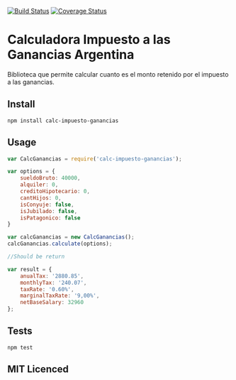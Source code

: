 [![Build Status](https://travis-ci.org/juanmanuelromeraferrio/calc-impuesto-ganancias.svg?branch=master)](https://travis-ci.org/juanmanuelromeraferrio/calc-impuesto-ganancias)
[![Coverage Status](https://coveralls.io/repos/github/juanmanuelromeraferrio/calc-impuesto-ganancias/badge.svg?branch=master)](https://coveralls.io/github/juanmanuelromeraferrio/calc-impuesto-ganancias?branch=master)

Calculadora Impuesto a las Ganancias Argentina
=========

Biblioteca que permite calcular cuanto es el monto retenido por el impuesto a las ganancias.

## Install

    npm install calc-impuesto-ganancias

## Usage

```js
var CalcGanancias = require('calc-impuesto-ganancias');

var options = {
    sueldoBruto: 40000,
    alquiler: 0,
    creditoHipotecario: 0,
    cantHijos: 0,
    isConyuje: false,
    isJubilado: false,
    isPatagonico: false
}

var calcGanancias = new CalcGanancias();
calcGanancias.calculate(options);

//Should be return

var result = {
    anualTax: '2880.85',
    monthlyTax: '240.07',
    taxRate: '0.60%',
    marginalTaxRate: '9,00%',
    netBaseSalary: 32960
};


```
    
## Tests

  `npm test`

## MIT Licenced
